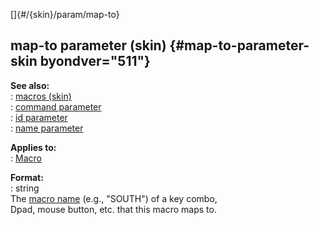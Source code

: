 []{#/{skin}/param/map-to}    
## map-to parameter (skin) {#map-to-parameter-skin byondver="511"}    
**See also:**    
:   [macros (skin)](ref/%7Bskin%7D/macros)    
:   [command parameter](ref/%7Bskin%7D/param/command)    
:   [id parameter](ref/%7Bskin%7D/param/id)    
:   [name parameter](ref/%7Bskin%7D/param/name)    
<!-- -->    
**Applies to:**    
:   [Macro](ref/%7Bskin%7D/control/macro)    
<!-- -->    
**Format:**    
:   string    
The [macro name](ref/%7Bskin%7D/macros) (e.g., \"SOUTH\") of a key combo,    
Dpad, mouse button, etc. that this macro maps to.  